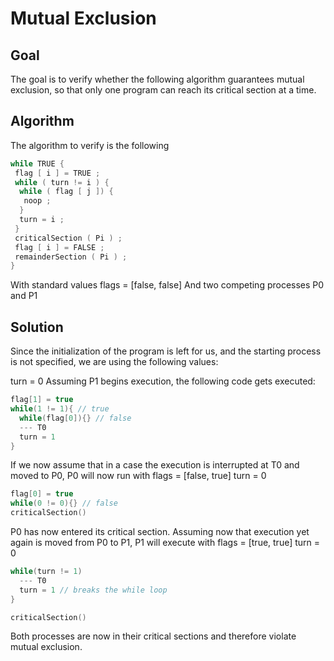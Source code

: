 # Mutual Exclusion

## Goal
The goal is to verify whether the following algorithm guarantees mutual exclusion, so that only one program can reach its critical section at a time.

## Algorithm
The algorithm to verify is the following
```c
while TRUE {
 flag [ i ] = TRUE ;
 while ( turn != i ) {
  while ( flag [ j ]) { 
   noop ;
  }
  turn = i ;
 }
 criticalSection ( Pi ) ;
 flag [ i ] = FALSE ;
 remainderSection ( Pi ) ;
}
```
With standard values flags = [false, false]
And two competing processes P0 and P1

## Solution
Since the initialization of the program is left for us, and the starting process is not specified, we are using the following values:

turn = 0
Assuming P1 begins execution, the following code gets executed:
```c
flag[1] = true
while(1 != 1){ // true
  while(flag[0]){} // false
  --- T0
  turn = 1
}
```
If we now assume that in a case the execution is interrupted at T0 and moved to P0, P0 will now run with
flags = [false, true]
turn = 0

```c
flag[0] = true
while(0 != 0){} // false
criticalSection()
```

P0 has now entered its critical section.
Assuming now that execution yet again is moved from P0 to P1, P1 will execute with
flags = [true, true]
turn = 0

```c
while(turn != 1)
  --- T0
  turn = 1 // breaks the while loop
}

criticalSection()
```

Both processes are now in their critical sections and therefore violate mutual exclusion. 
